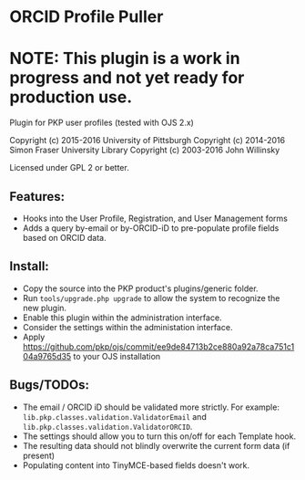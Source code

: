 # ORCID Profile Puller

# NOTE: This plugin is a work in progress and not yet ready for production use.

Plugin for PKP user profiles (tested with OJS 2.x)

Copyright (c) 2015-2016 University of Pittsburgh
Copyright (c) 2014-2016 Simon Fraser University Library
Copyright (c) 2003-2016 John Willinsky

Licensed under GPL 2 or better.

## Features:

 * Hooks into the User Profile, Registration, and User Management forms
 * Adds a query by-email or by-ORCID-iD to pre-populate profile fields based on ORCID data.

## Install:

 * Copy the source into the PKP product's plugins/generic folder.
 * Run `tools/upgrade.php upgrade` to allow the system to recognize the new plugin.
 * Enable this plugin within the administration interface.
 * Consider the settings within the administation interface.
 * Apply https://github.com/pkp/ojs/commit/ee9de84713b2ce880a92a78ca751c104a9765d35 to your OJS installation

## Bugs/TODOs:


 * The email / ORCID iD should be validated more strictly.  For example: `lib.pkp.classes.validation.ValidatorEmail` and `lib.pkp.classes.validation.ValidatorORCID`.
 * The settings should allow you to turn this on/off for each Template hook.
 * The resulting data should not blindly overwrite the current form data (if present)
 * Populating content into TinyMCE-based fields doesn't work.

